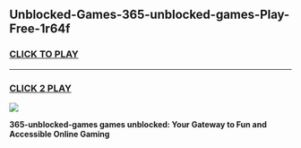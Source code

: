
## Unblocked-Games-365-unblocked-games-Play-Free-1r64f
<h3>
<a href="https://premium76.site?title=365-unblocked-games&ref=09A">CLICK TO PLAY</a></h3>
<hr>

<h3>
<a href="https://premium76.site?title=365-unblocked-games&ref=09A">CLICK 2 PLAY</a>
  
</h3>

<a href="https://premium76.site?title=365-unblocked-games&ref=09A"><img src="https://clearcache.store/games.png"></a>


**365-unblocked-games games unblocked: Your Gateway to Fun and Accessible Online Gaming**
